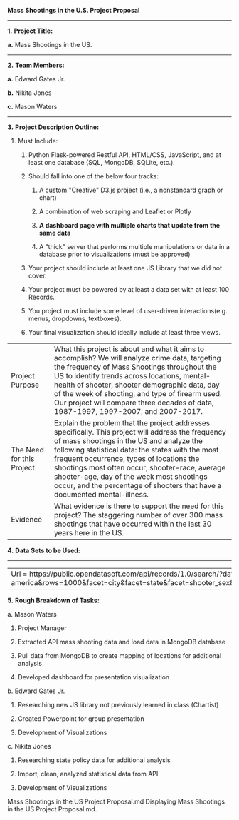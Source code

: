 **Mass Shootings in the U.S. Project Proposal**

** **

**1.** 	**Project Title:**

**a.** 	Mass Shootings in the US.

** **

**2.** 	**Team Members:**

**a.** 	Edward Gates Jr.

**b.**  	Nikita Jones

**c.** 	Mason Waters

** **

**3.** 	**Project Description Outline:**

1. Must Include:

    1. Python Flask-powered Restful API, HTML/CSS, JavaScript, and at least one database (SQL, MongoDB, SQLite, etc.).

    2. Should fall into one of the below four tracks:

        1. A custom "Creative" D3.js project (i.e., a nonstandard graph or chart)

        2. A combination of web scraping and Leaflet or Plotly

        3. **A dashboard page with multiple charts that update from the same data**

        4. A "thick" server that performs multiple manipulations or data in a database prior to visualizations (must be approved)

    3. Your project should include at least one JS Library that we did not cover.

    4. Your project must be powered by at least a data set with at least 100 Records.

    5. You project must include some level of user-driven interactions(e.g. menus, dropdowns, textboxes).

    6. Your final visualization should ideally include at least three views.

	

<table>
  <tr>
    <td>Project Purpose</td>
    <td>What this project is about and what it aims to accomplish?
We will analyze crime data, targeting the frequency of Mass Shootings throughout the US to identify trends across locations, mental-health of shooter, shooter demographic data, day of the week of shooting, and type of firearm used. Our project will compare three decades of data, 1987-1997, 1997-2007, and 2007-2017.</td>
  </tr>
  <tr>
    <td>The Need for this Project</td>
    <td>Explain the problem that the project addresses specifically.
This project will address the frequency of mass shootings in the US and analyze the following statistical data: the states with the most frequent occurrence, types of locations the shootings most often occur, shooter-race, average shooter-age, day of the week most shootings occur, and the percentage of shooters that have a documented mental-illness. </td>
  </tr>
  <tr>
    <td>Evidence</td>
    <td>What evidence is there to support the need for this project?
The staggering number of over 300 mass shootings that have occurred within the last 30 years here in the US. 
</td>
  </tr>
</table>


 		 

**4.** 	**Data Sets to be Used:**

** **

<table>
  <tr>
    <td> Url = 
https://public.opendatasoft.com/api/records/1.0/search/?dataset=mass-shootings-in-america&rows=1000&facet=city&facet=state&facet=shooter_sex&facet=shooter_race&facet=type_of_gun_general&facet=fate_of_shooter_at_the_scene&facet=shooter_s_cause_of_death&facet=school_related&facet=place_type&facet=relationship_to_incident_location&facet=targeted_victim_s_general&facet=possible_motive_general&facet=history_of_mental_illness_general&facet=military_experience
</td>
  </tr>
</table>


 

**5.** 	**Rough Breakdown of Tasks:**

a.     Mason Waters

1. Project Manager

2. Extracted API mass shooting data and load data in MongoDB database

3. Pull data from MongoDB to create mapping of locations for additional analysis

4. Developed dashboard for presentation visualization

    

  

b.     Edward Gates Jr.

1. Researching new JS library not previously learned in class (Chartist)

2. Created Powerpoint for group presentation

3. Development of Visualizations 

                     		

c.      Nikita Jones

1. Researching state policy data for additional analysis

2. Import, clean, analyzed statistical data from API

3. Development of Visualizations 

		

Mass Shootings in the US Project Proposal.md
Displaying Mass Shootings in the US Project Proposal.md.
